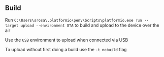 


## Build

Run `C:\Users\srosa\.platformio\penv\Scripts\platformio.exe run --target upload --environment OTA` to build and upload to the device over the air

Use the `USB` environment to upload when connected via USB

To upload without first doing a build use the `-t nobuild` flag